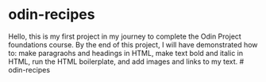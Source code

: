 # odin-recipes
Hello, this is my first project in my journey to complete the Odin Project foundations course. By the end of this project, I will have demonstrated how to: make paragraohs and headings in HTML, make text bold and italic in HTML, run the HTML boilerplate, and add images and links to my text. # odin-recipes
